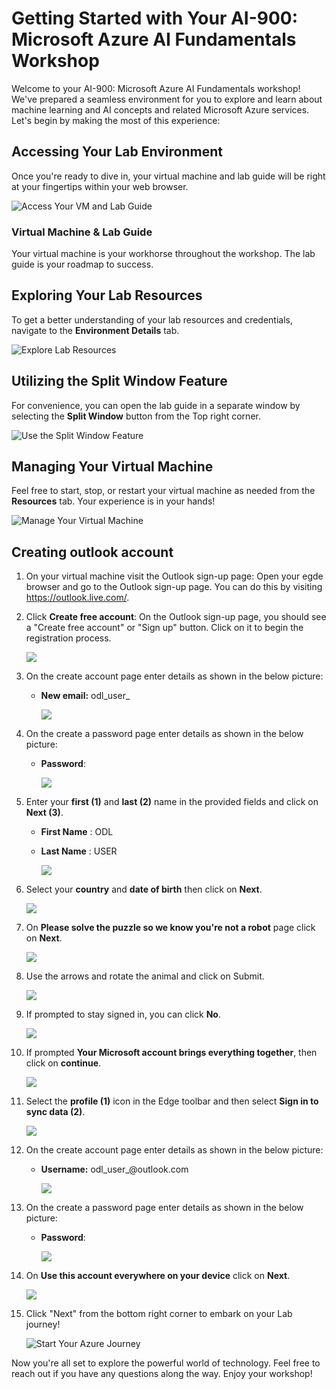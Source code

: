 # Getting Started with Your AI-900: Microsoft Azure AI Fundamentals Workshop
 
Welcome to your AI-900: Microsoft Azure AI Fundamentals workshop! We've prepared a seamless environment for you to explore and learn about machine learning and AI concepts and related Microsoft Azure services. Let's begin by making the most of this experience:
 
## Accessing Your Lab Environment
 
Once you're ready to dive in, your virtual machine and lab guide will be right at your fingertips within your web browser.
 
![Access Your VM and Lab Guide](./Labs/media//labguide.png)

### Virtual Machine & Lab Guide
 
Your virtual machine is your workhorse throughout the workshop. The lab guide is your roadmap to success.
 
## Exploring Your Lab Resources
 
To get a better understanding of your lab resources and credentials, navigate to the **Environment Details** tab.
 
![Explore Lab Resources](./Labs/media/env.png)
 
## Utilizing the Split Window Feature
 
For convenience, you can open the lab guide in a separate window by selecting the **Split Window** button from the Top right corner.
 
![Use the Split Window Feature](./Labs/media/spl.png)
 
## Managing Your Virtual Machine
 
Feel free to start, stop, or restart your virtual machine as needed from the **Resources** tab. Your experience is in your hands!
 
![Manage Your Virtual Machine](./Labs/media/res.png)

## Creating outlook account

1. On your virtual machine visit the Outlook sign-up page: Open your egde browser and go to the Outlook sign-up page. You can do this by visiting https://outlook.live.com/.

1. Click **Create free account**: On the Outlook sign-up page, you should see a "Create free account" or "Sign up" button. Click on it to begin the registration process.

    ![](./Labs/media/24.png)

1. On the create account page enter details as shown in the below picture:

    - **New email:** odl_user_<inject key="DeploymentID" enableCopy="false" />

      ![](./Labs/media/23.png)

1. On the create a password page enter details as shown in the below picture:

    - **Password**: <inject key="AzureAdUserPassword"></inject>

      ![](./Labs/media/22.png)

1. Enter your **first (1)** and **last (2)** name in the provided fields and click on **Next (3)**.

   - **First Name** : ODL
   - **Last Name** : USER

       ![](./Labs/media/21.png)

1. Select your **country** and **date of birth** then click on **Next**.

      ![](./Labs/media/20.png)

1. On **Please solve the puzzle so we know you're not a robot** page click on **Next**.

      ![](./Labs/media/19.png)

1. Use the arrows and rotate the animal and click on Submit.

     ![](./Labs/media/17.png)

1. If prompted to stay signed in, you can click **No**.

    ![](./Labs/media/15.png)
      
1. If prompted **Your Microsoft account brings everything together**, then click on **continue**.
 
    ![](./Labs/media/16.png)

1. Select the **profile (1)** icon in the Edge toolbar and then select **Sign in to sync data (2)**.

   ![](./Labs/media/14.png)

1. On the create account page enter details as shown in the below picture:

    - **Username:** odl_user_<inject key="DeploymentID" enableCopy="false" />@outlook.com

        ![](./Labs/media/13.png)

1. On the create a password page enter details as shown in the below picture:

    - **Password**: <inject key="AzureAdUserPassword"></inject>

       ![](./Labs/media/12.png)

1. On **Use this account everywhere on your device** click on **Next**.

   ![](./Labs/media/11.png)

1. Click "Next" from the bottom right corner to embark on your Lab journey!
 
   ![Start Your Azure Journey](./Labs/media/sc900-image(3).png)

Now you're all set to explore the powerful world of technology. Feel free to reach out if you have any questions along the way. Enjoy your workshop!
